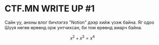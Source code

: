 # CTF.MN WRITE UP #1

Сайн уу, анхны влог бичлэгээ "Notion" дээр хийж үзэж байна. Яг одоо Шүүя нөгөө өрөөнд орж унтчихсан, би том өрөөнд амарч байна.

$$
x^2 + x^3 = x^4
$$